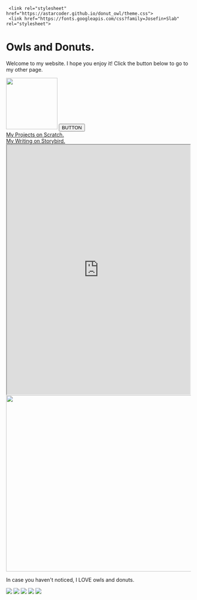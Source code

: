 
 <html>
   <head>
     
     <link rel="stylesheet" href="https://astarcoder.github.io/donut_owl/theme.css">
     <link href="https://fonts.googleapis.com/css?family=Josefin+Slab" rel="stylesheet">
   </head>
   <body>
     <h1>Owls and Donuts.
     </h1>
     <p>Welcome to my website.  I hope you enjoy it!  Click the button below to go to my other page.
     </p>
     <img src="https://www.landon.net/uploaded/photos/bear_blog/2015-16/April/Will-Owl-1200.jpg" height=140>
     <a href="https://astarcoder.github.io/donut_owl/home.html"><button>BUTTON</button></a>
   <br/>
    <a href="https://scratch.mit.edu/users/astarcoder/">My Projects on Scratch.</a>
    <br/>
    <a href="https://storybird.com/members/Astary/">My Writing on Storybird.</a>
    <br/>
    <iframe src="https://www.codesters.com/embed/preview/eb355460bbe64ee2ac417ec62d1e4b67/" height="680" width="500"></iframe>
    <img src="http://www.caciquetribe.com/wp-content/uploads/2015/09/tumblr_static_wf-donuts-1.jpg" width="780" height="480">
       <p>In case you haven't noticed, I LOVE owls and donuts.
       </p>
         <img src="http://weknowmemes.com/wp-content/uploads/2012/05/i-saw-a-carrot-this-big-no-lie-bunny-meme.jpg">
    <img src="https://s-media-cache-ak0.pinimg.com/originals/b9/cd/8a/b9cd8a284692a54395ea079fd1eead5f.jpg">
   </body>
   <img src="http://img.memecdn.com/owl_o_357780.jpg">
   <img src="https://www.enjoymedia.ch/images/sommer/donut_strandtuch_02.jpg">
   <img src="http://pepperscraps.com/wp-content/uploads/2016/02/Owl-Donuts_2-e1455216130335.jpg">
   
</html>
